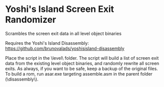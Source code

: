 # Yoshi's Island Screen Exit Randomizer
Scrambles the screen exit data in all level object binaries

Requires the Yoshi's Island Disassembly: https://github.com/brunovalads/yoshisisland-disassembly

Place the script in the \level\ folder. The script will build a list of screen exit data from the existing level object binaries, and randomly rewrite all screen exits. As always, if you want to be safe, keep a backup of the original files.
To build a rom, run asar.exe targeting assemble.asm in the parent folder (\disassembly\\).
